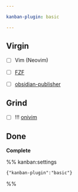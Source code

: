 ```yaml
---

kanban-plugin: basic

---
```


## Virgin

- [ ] Vim (Neovim)
- [ ] [FZF](https://github.com/junegunn/fzf)
- [ ] [obsidian-publisher](https://obsidian-publisher.netlify.app/)


## Grind

- [ ] !!! [onivim](https://onivim.io/)


## Done

**Complete**




%% kanban:settings
```
{"kanban-plugin":"basic"}
```
%%